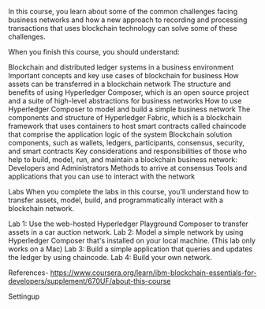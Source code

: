 In this course, you learn about some of the common challenges facing business networks and how a new approach to recording and processing transactions that uses blockchain technology can solve some of these challenges.

When you finish this course, you should understand:

Blockchain and distributed ledger systems in a business environment
Important concepts and key use cases of blockchain for business
How assets can be transferred in a blockchain network
The structure and benefits of using Hyperledger Composer, which is an open source project and a suite of high-level abstractions for business networks
How to use Hyperledger Composer to model and build a simple business network
The components and structure of Hyperledger Fabric, which is a blockchain framework that uses containers to host smart contracts called chaincode that comprise the application logic of the system
Blockchain solution components, such as wallets, ledgers, participants, consensus, security, and smart contracts
Key considerations and responsibilities of those who help to build, model, run, and maintain a blockchain business network: Developers and Administrators
Methods to arrive at consensus
Tools and applications that you can use to interact with the network


Labs
When you complete the labs in this course, you'll understand how to transfer assets, model, build, and programmatically interact with a blockchain network.

Lab 1: Use the web-hosted Hyperledger Playground Composer to transfer assets in a car auction network.
Lab 2: Model a simple network by using Hyperledger Composer that's installed on your local machine. (This lab only works on a Mac)
Lab 3: Build a simple application that queries and updates the ledger by using chaincode.
Lab 4: Build your own network.



References-
https://www.coursera.org/learn/ibm-blockchain-essentials-for-developers/supplement/670UF/about-this-course



Settingup
